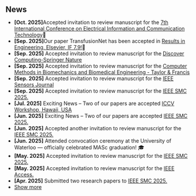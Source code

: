 <h2 style="margin: 40px 0px 10px;">News</h2>

<ul>
<li><strong>[Oct. 2025]</strong>Accepted invitation to review manuscript for the  <a href="https://eict2025.kuet.ac.bd/">7th International Conference on Electrical Information and Communication Technology</a>🎉</li>
<li><strong>[Sep. 2025]</strong>Our paper TransfusionNet has been accepted in  <a href="https://www.sciencedirect.com/science/article/pii/S2590123025032293?via%3Dihub">Results in Engineering, Elsevier, IF 7.9!</a>🎉</li>
<li><strong>[Sep. 2025]</strong> Accepted invitation to review manuscript for the <a href="https://link.springer.com/journal/10791">Discover Computing-Springer Nature</a></li>
<li><strong>[Sep. 2025]</strong> Accepted invitation to review manuscript for the <a href="https://www.tandfonline.com/toc/gcmb20/current">Computer Methods in Biomechanics and Biomedical Engineering - Taylor & Francis</a></li>
<li><strong>[Sep. 2025]</strong> Accepted invitation to review manuscript for the <a href="https://ieeexplore.ieee.org/xpl/RecentIssue.jsp?punumber=7361">IEEE Sensors Journal</a></li>
<li><strong>[Sep. 2025]</strong> Accepted invitation to review manuscript for the <a href="https://www.ieeesmc2025.org/">IEEE SMC 2025.</a></li>
<li><strong>[Jul. 2025]</strong> Exciting News – Two of our papers are accepted <a href="https://iccv.thecvf.com/">ICCV Workshop, Hawaii, USA</a></li>
<li><strong>[Jun. 2025]</strong> Exciting News – Two of our papers are accepted <a href="https://www.ieeesmc2025.org/">IEEE SMC 2025.</a></li>
<li><strong>[Jun. 2025]</strong> Accepted another invitation to review manuscript for the <a href="https://www.ieeesmc2025.org/">IEEE SMC 2025.</a></li>
  <li><strong>[Jun. 2025]</strong> Attended convocation ceremony at the University of Waterloo — officially celebrated MASc graduation! 🎓</li>
<li><strong>[May. 2025]</strong> Accepted invitation to review manuscript for the <a href="https://www.ieeesmc2025.org/">IEEE SMC 2025.</a></li>
<li><strong>[May. 2025]</strong> Accepted invitation to review manuscript for the <a href="https://ieeeaccess.ieee.org/">IEEE Access.</a></li>
<li><strong>[Apr. 2025]</strong> Submitted two research papers to <a href="https://www.ieeesmc2025.org/">IEEE SMC 2025.</a></li>
<li> <a href="#" onclick="toggleVis(this); return false;">Show more</a> </li>
<div id="newsmore" style="display:none"> 
<li><strong>[Apr. 2025]</strong> Officially graduated with a MASc in ECE from the University of Waterloo! 🎓</li>
<li><strong>[Apr. 2025]</strong> Successfully completed my <strong>MASc Thesis Seminar</strong> — a key academic milestone showcasing my research on digital pathology and AI ✅ </li>
<li><strong>[Mar. 2025]</strong> 	Exciting News – Our paper about "GNN-ViTCap" was accepted by <a href="https://2025.ijcnn.org/">IJCNN 2025!</a> 🎉</li>
<li><strong>[Feb. 2023]</strong> Accepted invitation to review manuscript for the <a href="https://2025.ijcnn.org/">IJCNN 2025!</a>.</li>


  <!-- <li><strong>[Apr. 2023]</strong> I will give a talk on continual learning at <a href="https://sites.google.com/view/visionseminar">MIT Vision and Graphics Seminar</a>.</li>
  <li><strong>[Apr. 2023]</strong> I will serve as an Area Chair of <a href="https://www.auai.org/uai2023/">UAI 2023</a> and <a href="https://bmvc2023.rog/">BMVC 2023</a>.</li>
  <li><strong>[Mar. 2023]</strong> I will participate in the <a href="https://cvpr2023.thecvf.com/Conferences/2023/CallForDoctoralConsortium">CVPR 2023 Doctoral Consortium</a> with a travel award. </li>
  <li><strong>[Mar. 2023]</strong> I gave a talk on continual learning at <a href="https://vigr.cs.columbia.edu/vigr_seminar.html">Columbia VIGR Seminar</a>. </li>
  <li><strong>[Mar. 2023]</strong> I gave a talk on few-shot learning at EPFL. </li>
  <li><strong>[Feb. 2023]</strong> Two papers about <a href="./publications/">continual learning</a> are accepted to <a href="http://cvpr2023.thecvf.com/">CVPR 2023</a>.</li>
  <li><strong>[Dec. 2022]</strong> <a href="https://www.bmvc2023.org">BMVC 2023</a> will be held in Aberdeen, UK, and I will serve as the Website Chair.</li>
  <li><strong>[Nov. 2022]</strong> Our paper about <a href="https://pure.mpg.de/rest/items/item_3478882_1/component/file_3478883/content">class-incremental learning</a> is accepted to <a href="https://aaai.org/Conferences/AAAI-23/">AAAI 2023</a>.</li>
  <li><strong>[Oct. 2022]</strong> I am recognized as a top reviewer for <a href="https://neurips.cc/Conferences/2022/ProgramCommittee">NeurIPS 2022</a>.</li>
  <li><strong>[Aug. 2022]</strong> I will serve as an area chair of <a href="https://aistats.org/aistats2023/">AISTATS 2023</a>.</li>
  <li><strong>[Jun. 2022]</strong> I will serve as a student mentor of <a href="https://sites.google.com/view/cvpr-academy/">the CVPR Academy</a> at <a href="http://cvpr2022.thecvf.com/">CVPR 2022</a>.</li>
  <li><strong>[Jun. 2022]</strong> I will serve as a website chair of <a href="https://bmvc2022.org/people/organisers/">BMVC 2022</a>, along with <a href="https://yashbhalgat.github.io/">Yash Bhalgat</a>.</li>
  <li><strong>[Sep. 2021]</strong> Our paper about <a href="https://openreview.net/pdf?id=BfPzZSype5M">class-incremental learning</a> is accepted to <a href="https://neurips.cc/Conferences/2021">NeurIPS 2021</a>.</li>
  <li><strong>[Mar. 2021]</strong> Our paper about <a href="https://arxiv.org/pdf/2010.05063.pdf">class-incremental learning</a> is accepted to <a href="http://cvpr2021.thecvf.com/">CVPR 2021</a>.</li>
  <li><strong>[Jul. 2020]</strong> Our paper about <a href="https://link.springer.com/content/pdf/10.1007%2F978-3-030-58517-4_24.pdf">few-shot learning</a> is accepted to <a href="https://eccv2020.eu/">ECCV 2020</a>.</li>
  <li><strong>[Feb. 2020]</strong> Our paper about <a href="https://arxiv.org/pdf/2002.10211.pdf">class-incremental learning</a> is accepted to <a href="http://cvpr2020.thecvf.com/">CVPR 2020</a>.</li>
  <li><strong>[Feb. 2020]</strong> We will host the <a href="https://www.acmmmasia.org/2020/committee.html">ACM Multimedia Asia 2020</a> conference in Singapore!</li>
  <li><strong>[Sep. 2019]</strong> Our paper about <a href="https://papers.nips.cc/paper/2019/file/bf25356fd2a6e038f1a3a59c26687e80-Paper.pdf">few-shot learning</a> is accepted to <a href="https://nips.cc/Conferences/2019">NeurIPS 2019</a>.</li>
  <li><strong>[Mar. 2019]</strong> Our paper about <a href="https://openaccess.thecvf.com/content_CVPR_2019/papers/Sun_Meta-Transfer_Learning_for_Few-Shot_Learning_CVPR_2019_paper.pdf">few-shot learning</a> is accepted to <a href="http://cvpr2019.thecvf.com/">CVPR 2019</a>.</li> -->
</div>

</ul>
